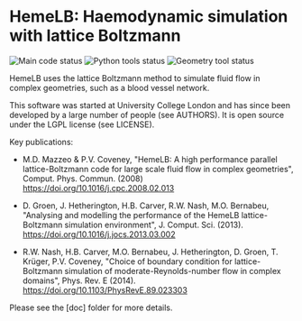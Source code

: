 # HemeLB: Haemodynamic simulation with lattice Boltzmann

![Main code status](https://github.com/hemelb-codes/hemelb/actions/workflows/main-app.yml/badge.svg)
![Python tools status](https://github.com/hemelb-codes/hemelb/actions/workflows/py-hemetools.yml/badge.svg) 
![Geometry tool status](https://github.com/hemelb-codes/hemelb/actions/workflows/gmy-tool.yml/badge.svg)

HemeLB uses the lattice Boltzmann method to simulate fluid flow in
complex geometries, such as a blood vessel network.

This software was started at University College London and has since
been developed by a large number of people (see AUTHORS). It is open
source under the LGPL license (see LICENSE).

Key publications:

- M.D. Mazzeo & P.V. Coveney, "HemeLB: A high performance parallel
  lattice-Boltzmann code for large scale fluid flow in complex
  geometries", Comput. Phys. Commun. (2008)
  https://doi.org/10.1016/j.cpc.2008.02.013

- D. Groen, J. Hetherington, H.B. Carver, R.W. Nash, M.O. Bernabeu,
  "Analysing and modelling the performance of the HemeLB
  lattice-Boltzmann simulation environment", J. Comput. Sci. (2013).
  https://doi.org/10.1016/j.jocs.2013.03.002

- R.W. Nash, H.B. Carver, M.O. Bernabeu, J. Hetherington, D. Groen, T.
  Krüger, P.V. Coveney, "Choice of boundary condition for
  lattice-Boltzmann simulation of moderate-Reynolds-number flow in
  complex domains", Phys. Rev. E (2014).
  https://doi.org/10.1103/PhysRevE.89.023303

Please see the [doc] folder for more details.
